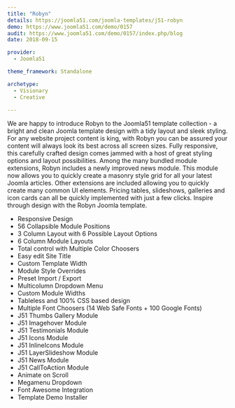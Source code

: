 ```yaml
---
title: "Robyn"
details: https://joomla51.com/joomla-templates/j51-robyn
demo: https://www.joomla51.com/demo/0157
audit: https://www.joomla51.com/demo/0157/index.php/blog
date: 2018-09-15

provider: 
  - Joomla51

theme_framework: Standalone

archetype:
  - Visionary
  - Creative
  
---
```


We are happy to introduce Robyn to the Joomla51 template collection - a bright and clean Joomla template design with a tidy layout and sleek styling. For any website project content is king, with Robyn you can be assured your content will always look its best across all screen sizes. Fully responsive, this carefully crafted design comes jammed with a host of great styling options and layout possibilities. Among the many bundled module extensions, Robyn includes a newly improved news module. This module now allows you to quickly create a masonry style grid for all your latest Joomla articles. Other extensions are included allowing you to quickly create many common UI elements. Pricing tables, slideshows, galleries and icon cards can all be quickly implemented with just a few clicks. Inspire through design with the Robyn Joomla template.

* Responsive Design
* 56 Collapsible Module Positions
* 3 Column Layout with 6 Possible Layout Options
* 6 Column Module Layouts
* Total control with Multiple Color Choosers
* Easy edit Site Title
* Custom Template Width
* Module Style Overrides
* Preset Import / Export
* Multicolumn Dropdown Menu
* Custom Module Widths
* Tableless and 100% CSS based design
* Multiple Font Choosers (14 Web Safe Fonts + 100 Google Fonts)
* J51 Thumbs Gallery Module
* J51 Imagehover Module
* J51 Testimonials Module
* J51 Icons Module
* J51 InlineIcons Module
* J51 LayerSlideshow Module
* J51 News Module
* J51 CallToAction Module
* Animate on Scroll
* Megamenu Dropdown
* Font Awesome Integration
* Template Demo Installer

